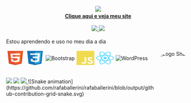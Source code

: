 <div align="center"> 
    <img src="https://readme-typing-svg.herokuapp.com?font=poppins&size=24&duration=7000&color=06A3CE&lines=Ol%C3%A1%2C++eu+sou+o+Vinicius+Gabriel!">
 </div>
 <div align="center">
    <a href="https://www.viniciusbernardes.com.br/"><strong>Clique aqui e veja meu site</strong></a>  
    <br><br>
</div>
<div align="center">
  <a href="https://github.com/viniciusgbsantos">
  <img height="180em" src="https://github-readme-stats.vercel.app/api?username=viniciusgbsantos&show_icons=true&theme=dark&include_all_commits=true&count_private=true"/>
  <img height="180em" src="https://github-readme-stats.vercel.app/api/top-langs/?username=viniciusgbsantos&layout=compact&langs_count=7&theme=dark"/></a>
</div>
<br>
<div align="left">
Estou aprendendo e uso no meu dia a dia
<br><br>
</div>
<div align="left" style="display: inline_block">
  <img align="center" alt="HTML" height="40" width="50" src="https://raw.githubusercontent.com/devicons/devicon/master/icons/html5/html5-original.svg">
  <img align="center" alt="CSS" height="40" width="50" src="https://raw.githubusercontent.com/devicons/devicon/master/icons/css3/css3-original.svg">
  <img align="center" alt="Bootstrap" height="40" width="50" src="https://cdn.jsdelivr.net/gh/devicons/devicon/icons/bootstrap/bootstrap-original.svg">
  <img align="center" alt="Js" height="40" width="50" src="https://raw.githubusercontent.com/devicons/devicon/master/icons/javascript/javascript-plain.svg">
  <img align="center" alt="React" height="40" width="50" src="https://raw.githubusercontent.com/devicons/devicon/master/icons/react/react-original.svg">
  <img align="center" alt="WordPress" height="40" width="50" src="https://cdn.jsdelivr.net/gh/devicons/devicon/icons/wordpress/wordpress-plain.svg">  
  <img align="right" alt="Logo Shark" height="150" style="border-radius:50px;" src="https://www.viniciusbernardes.com.br/img/icone-shark.png">
</div>
<br><br>
<div> 
  <a href="https://instagram.com/sharkboyjj" target="_blank"><img src="https://img.shields.io/badge/-Instagram-%23E4405F?style=for-the-badge&logo=instagram&logoColor=white" target="_blank"></a>
  <a href="https://www.linkedin.com/in/viniciusgbsantos" target="_blank"><img src="https://img.shields.io/badge/-LinkedIn-%230077B5?style=for-the-badge&logo=linkedin&logoColor=white" target="_blank"></a> 
  <a href = "vinicius.gabriel001@outlook.com"><img src="https://img.shields.io/badge/-Outlook-%23333?style=for-the-badge&logo=gmail&logoColor=white" target="_blank">     </a>
   ![Snake animation](https://github.com/rafaballerini/rafaballerini/blob/output/github-contribution-grid-snake.svg)
</div>


